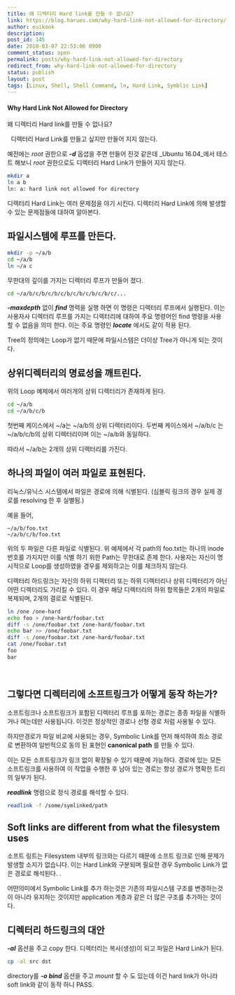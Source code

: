 ```yaml
---
title: 왜 디렉터리 Hard link를 만들 수 없나요?
link: https://blog.harues.com/why-hard-link-not-allowed-for-directory/
author: euikook
description: 
post_id: 145
date: 2018-03-07 22:53:06 0900
comment_status: open
permalink: posts/why-hard-link-not-allowed-for-directory
redirect_from: why-hard-link-not-allowed-for-directory
status: publish
layout: post
tags: [Linux, Shell, Shell Command, ln, Hard Link, Symblic Link]
---
```


#### Why Hard Link Not Allowed for Directory
왜 디렉터리 Hard link를 만들 수 없나요?

  디렉터리 Hard Link를 만들고 싶지만 만들어 지지 않는다. 

예전에는 _root_ 권한으로 _**-d**_ 옵셥을 주면 만들어 진것 같은데 _Ubuntu 16.04_에서 테스트 해보니 _root_ 권한으로도 디렉터리 Hard Link가 만들어 지지 않는다. 
    
```bash    
mkdir a
ln a b
ln: a: hard link not allowed for directory
```


디렉터리 Hard Link는 여러 문제점을 야기 시킨다. 디렉터리 Hard Link에 의해 발생할 수 있는 문제점들에 대하여 알아본다. 

## 파일시스템에 루프를 만든다.
    
```bash    
mkdir -p ~/a/b
cd ~/a/b
ln ~/a c
```

<!--more-->

무한대의 깊이를 가지는 디렉터리 루프가 만들어 졌다. 
    
```bash    
cd ~/a/b/c/b/c/b/c/b/c/b/c/b/c/b/c/...
```
    

_**-maxdepth**_ 없이 _**find**_ 명력을 실행 하면 이 명령은 디렉터리 루프에서 실행된다. 이는 사용자사 디렉터리 루프를 가지는 디렉터리에 대하여 주요 명령어인 find 명령을 사용 할 수 없음을 의미 한다. 이는 주요 명령인 _**locate**_ 에서도 같이 적용 된다. 

Tree의 정의에는 Loop가 없기 때문에 파일시스템은 더이상 Tree가 아니게 되는 것이다. 

## 상위디렉터리의 명료성을 깨트린다.

위의 Loop 예제에서 여러개의 상위 디렉터리가 존재하게 된다. 
    
```bash
cd ~/a/b
cd ~/a/b/c/b
```

첫번째 케이스에서 ~/a는 ~/a/b의 상위 디렉터리이다. 두번째 케이스에서 ~/a/b/c 는 ~/a/b/c/b의 상위 디렉터리이며 이는 ~/a/b와 동일하다. 

따라서 ~/a/b는 2개의 상위 디렉터리를 가진다. 

## 하나의 파일이 여러 파일로 표현된다.

리눅스/유닉스 시스템에서 파일은 경로에 의해 식별된다. (심볼릭 링크의 경우 실제 경로를 resolving 한 후 실별됨.) 

예을 들어, 
    
```    
~/a/b/foo.txt
~/a/b/c/b/foo.txt
```
    

위의 두 파일은 다른 파일로 식별된다. 위 예제에서 각 path의 foo.txt는 하나의 inode 번호를 가지지만 이를 식별 하기 위한 Path는 무한대로 존제 한다. 사용자는 자신이 명시적으로 Loop를 생성하였을 경우를 제외하고는 이를 체크하지 않는다. 

디렉터리 하드링크는 자신의 하위 디렉터리 또는 하위 디렉터리나 상위 디렉터리가 아닌 어떤 디렉터리도 가리킬 수 있다. 이 경우 해당 디렉터리의 하위 항목들은 2개의 파일로 복제되며, 2개의 결로로 식별된다. 
    
```bash    
ln /one /one-hard 
echo foo > /one-hard/foobar.txt 
diff -s /one/foobar.txt /one-hard/foobar.txt
echo bar >> /one/foobar.txt 
diff -s /one/foobar.txt /one-hard/foobar.txt 
cat /one/foobar.txt 
foo 
bar
```
    

 

## 그렇다면 디렉터리에 소프트링크가 어떻게 동작 하는가?

소프트링크나 소프트링크가 포함된 디렉터리 루프를 포하는 경로는 종종 파일을 식별하거나 여는데만 사용됩니다. 이것은 정상적인 경로나 선형 경로 처럼 사용될 수 있다. 

하지만경로가 파일 비교에 사용되는 경우, Symbolic Link를 먼저 해석하여 최소 경로로 변환하여 일반적으로 동의 된 표현인 **canonical path** 를 만들 수 있다. 

이는 모든 소프트링크가 링크 없이 확장될 수 있기 때문에 가능하다. 경로에 있는 모든 소프트링크를 사용하여 이 작업을 수행한 후 남아 있는 경로는 항상 경로가 명확한 트리의 일부가 된다. 

_**readlink**_ 명령으로 정식 경로를 해석할 수 있다. 
    
```bash    
readlink -f /some/symlinked/path
```
    

## Soft links are different from what the filesystem uses

소프트 링트는 Filesystem 내부의 링크와는 다르기 때문에 소프트 링크로 인해 문제가 발생할 소지가 없습니다. 이는 Hard Link와 구분되며 필요한 경우 Symbolic Link가 없은 경로로 해석된다. . 

어떤의미에서 Symbolic Link를 추가 하는것은 기존의 파일시스템 구조를 변경하는것이 아니라 유지하는 것이지만 application 계층과 같은 더 많은 구조를 추가하는 것이다. 

## 디렉터리 하드링크의 대안

**_-al_** 옵션을 주고 copy 한다. 디렉터리는 복사(생성)이 되고 파일은 Hard Link가 된다. 
    
```bash    
cp -al src dst
```
directory를 _**-o bind**_ 옵션을 주고 _mount_ 할 수 도 있는데 이건 hard link가 아니라 soft link와 같이 동작 하니 PASS.
